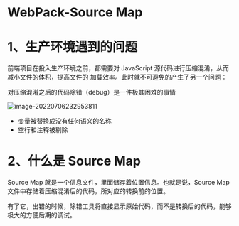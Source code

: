 # WebPack-Source Map

# 1、生产环境遇到的问题

前端项目在投入生产环境之前，都需要对 JavaScript 源代码进行压缩混淆，从而减小文件的体积，提高文件的 加载效率。此时就不可避免的产生了另一个问题：

对压缩混淆之后的代码除错（debug）是一件极其困难的事情

![image-20220706232953811](C:/Users/wangnaixing/AppData/Roaming/Typora/typora-user-images/image-20220706232953811.png)

- 变量被替换成没有任何语义的名称
- 空行和注释被剔除

# 2、什么是 Source Map

Source Map 就是一个信息文件，里面储存着位置信息。也就是说，Source Map 文件中存储着压缩混淆后的代码，所对应的转换前的位置。

有了它，出错的时候，除错工具将直接显示原始代码，而不是转换后的代码，能够极大的方便后期的调试。





